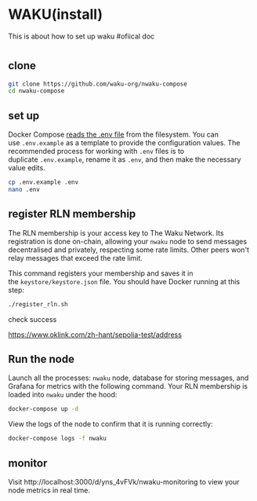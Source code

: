 # WAKU(install)

This is about how to set up waku
#ofiical doc
#

## clone

```bash
git clone https://github.com/waku-org/nwaku-compose
cd nwaku-compose
```

## set up

Docker Compose [reads the .env file](https://docs.docker.com/compose/environment-variables/set-environment-variables/#additional-information-3) from the filesystem. You can use `.env.example` as a template to provide the configuration values. The recommended process for working with `.env` files is to duplicate `.env.example`, rename it as `.env`, and then make the necessary value edits.

```bash
cp .env.example .env
nano .env
```

## register RLN membership[](https://docs.waku.org/guides/nwaku/run-docker-compose#register-for-rln-membership)

The RLN membership is your access key to The Waku Network. Its registration is done on-chain, allowing your `nwaku` node to send messages decentralised and privately, respecting some rate limits. Other peers won't relay messages that exceed the rate limit.

This command registers your membership and saves it in the `keystore/keystore.json` file. You should have Docker running at this step:

```bash
./register_rln.sh
```

check success

https://www.oklink.com/zh-hant/sepolia-test/address

## Run the node[](https://docs.waku.org/guides/nwaku/run-docker-compose#run-the-node)

Launch all the processes: `nwaku` node, database for storing messages, and Grafana for metrics with the following command. Your RLN membership is loaded into `nwaku` under the hood:

```bash
docker-compose up -d
```

View the logs of the node to confirm that it is running correctly:

```bash
docker-compose logs -f nwaku
```

## monitor

Visit http://localhost:3000/d/yns_4vFVk/nwaku-monitoring to view your node metrics in real time.
